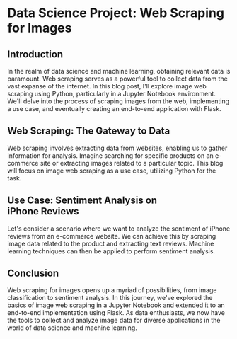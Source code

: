 # Data Science Project: Web Scraping for Images
## Introduction
In the realm of data science and machine learning, obtaining relevant data is paramount. Web scraping serves as a powerful tool to collect data from the vast expanse of the internet. In this blog post, I'll explore image web scraping using Python, particularly in a Jupyter Notebook environment. We'll delve into the process of scraping images from the web, implementing a use case, and eventually creating an end-to-end application with Flask.

## Web Scraping: The Gateway to Data
Web scraping involves extracting data from websites, enabling us to gather information for analysis. Imagine searching for specific products on an e-commerce site or extracting images related to a particular topic. This blog will focus on image web scraping as a use case, utilizing Python for the task.

## Use Case: Sentiment Analysis on iPhone Reviews
Let's consider a scenario where we want to analyze the sentiment of iPhone reviews from an e-commerce website. We can achieve this by scraping image data related to the product and extracting text reviews. Machine learning techniques can then be applied to perform sentiment analysis.

## Conclusion
Web scraping for images opens up a myriad of possibilities, from image classification to sentiment analysis. In this journey, we've explored the basics of image web scraping in a Jupyter Notebook and extended it to an end-to-end implementation using Flask. As data enthusiasts, we now have the tools to collect and analyze image data for diverse applications in the world of data science and machine learning.
